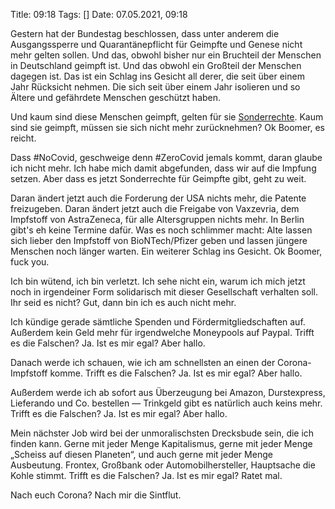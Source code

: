 Title: 09:18
Tags: []
Date: 07.05.2021, 09:18

Gestern hat der Bundestag beschlossen, dass unter anderem die Ausgangssperre und Quarantänepflicht für Geimpfte und Genese nicht mehr gelten sollen. Und das, obwohl bisher nur ein Bruchteil der Menschen in Deutschland geimpft ist. Und das obwohl ein Großteil der Menschen dagegen ist. Das ist ein Schlag ins Gesicht all derer, die seit über einem Jahr Rücksicht nehmen. Die sich seit über einem Jahr isolieren und so Ältere und gefährdete Menschen geschützt haben.

Und kaum sind diese Menschen geimpft, gelten für sie [Sonderrechte](/2021/privilegal/). Kaum sind sie geimpft, müssen sie sich nicht mehr zurücknehmen? Ok Boomer, es reicht.

Dass #NoCovid, geschweige denn #ZeroCovid jemals kommt, daran glaube ich nicht mehr. Ich habe mich damit abgefunden, dass wir auf die Impfung setzen. Aber dass es jetzt Sonderrechte für Geimpfte gibt, geht zu weit.

Daran ändert jetzt auch die Forderung der USA nichts mehr, die Patente freizugeben. Daran ändert jetzt auch die Freigabe von Vaxzevria, dem Impfstoff von AstraZeneca, für alle Altersgruppen nichts mehr. In Berlin gibt's eh keine Termine dafür. Was es noch schlimmer macht: Alte lassen sich lieber den Impfstoff von BioNTech/Pfizer geben und lassen jüngere Menschen noch länger warten. Ein weiterer Schlag ins Gesicht. Ok Boomer, fuck you.

Ich bin wütend, ich bin verletzt. Ich sehe nicht ein, warum ich mich jetzt noch in irgendeiner Form solidarisch mit dieser Gesellschaft verhalten soll. Ihr seid es nicht? Gut, dann bin ich es auch nicht mehr.

Ich kündige gerade sämtliche Spenden und Fördermitgliedschaften auf. Außerdem kein Geld mehr für irgendwelche Moneypools auf Paypal. Trifft es die Falschen? Ja. Ist es mir egal? Aber hallo.

Danach werde ich schauen, wie ich am schnellsten an einen der Corona-Impfstoff komme. Trifft es die Falschen? Ja. Ist es mir egal? Aber hallo.

Außerdem werde ich ab sofort aus Überzeugung bei Amazon, Durstexpress, Lieferando und Co. bestellen — Trinkgeld gibt es natürlich auch keins mehr. Trifft es die Falschen? Ja. Ist es mir egal? Aber hallo.

Mein nächster Job wird bei der unmoralischsten Drecksbude sein, die ich finden kann. Gerne mit jeder Menge Kapitalismus, gerne mit jeder Menge „Scheiss auf diesen Planeten“, und auch gerne mit jeder Menge Ausbeutung. Frontex, Großbank oder Automobilhersteller, Hauptsache die Kohle stimmt. Trifft es die Falschen? Ja. Ist es mir egal? Ratet mal.

Nach euch Corona? Nach mir die Sintflut.